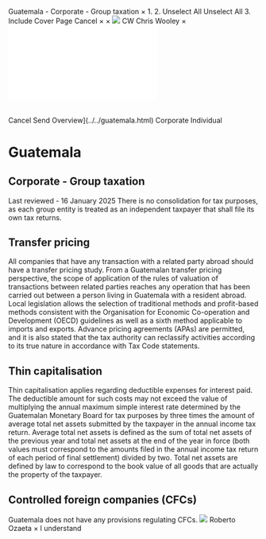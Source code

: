 Guatemala - Corporate - Group taxation
×
1.
2.
Unselect All
Unselect All
3.
Include Cover Page
Cancel
×
×
![](../../-/media/world-wide-tax-summaries/attachments/global---chris-wooley.ashx%3Frev=ac5e5f3223b34096b1afc2a6009c7320&revision=ac5e5f32-23b3-4096-b1af-c2a6009c7320&hash=859B7ADC84DC2CBEC9760E9E6EE7DE6D0A8BFCDF)
CW
Chris Wooley
×
![](group-taxation.html)
######
Cancel
Send
Overview](../../guatemala.html)
Corporate
Individual
# Guatemala
## Corporate - Group taxation
Last reviewed - 16 January 2025
There is no consolidation for tax purposes, as each group entity is treated as an independent taxpayer that shall file its own tax returns.
## Transfer pricing
All companies that have any transaction with a related party abroad should have a transfer pricing study.
From a Guatemalan transfer pricing perspective, the scope of application of the rules of valuation of transactions between related parties reaches any operation that has been carried out between a person living in Guatemala with a resident abroad.
Local legislation allows the selection of traditional methods and profit-based methods consistent with the Organisation for Economic Co-operation and Development (OECD) guidelines as well as a sixth method applicable to imports and exports.
Advance pricing agreements (APAs) are permitted, and it is also stated that the tax authority can reclassify activities according to its true nature in accordance with Tax Code statements.
## Thin capitalisation
Thin capitalisation applies regarding deductible expenses for interest paid. The deductible amount for such costs may not exceed the value of multiplying the annual maximum simple interest rate determined by the Guatemalan Monetary Board for tax purposes by three times the amount of average total net assets submitted by the taxpayer in the annual income tax return.
Average total net assets is defined as the sum of total net assets of the previous year and total net assets at the end of the year in force (both values must correspond to the amounts filed in the annual income tax return of each period of final settlement) divided by two. Total net assets are defined by law to correspond to the book value of all goods that are actually the property of the taxpayer.
## Controlled foreign companies (CFCs)
Guatemala does not have any provisions regulating CFCs.
![](../../-/media/world-wide-tax-summaries/guatemalaroberto-estuardo-ozaetaguatemala--roberto-ozaetajpg20200707161242252.ashx%3Frev=d15c2b7b4be340d5ad7ac33d4977cc27&revision=d15c2b7b-4be3-40d5-ad7a-c33d4977cc27&hash=BE053AD2CE83D42271EA01B1E8E885D86833AE18)
Roberto Ozaeta
×
I understand